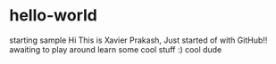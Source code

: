 # hello-world
starting sample
Hi This is Xavier Prakash,
Just started of with GitHub!!
awaiting to play around learn some cool stuff :)
cool dude
